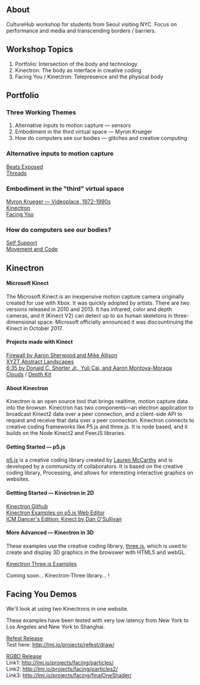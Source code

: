 ## About

CultureHub workshop for students from Seoul visiting NYC. Focus on performance and media and transcending borders / barriers. 

## Workshop Topics

1. Portfolio: Intersection of the body and technology
2. Kinectron: The body as interface in creative coding
3. Facing You / Kinectron: Telepresence and the physical body 

## Portfolio

### Three Working Themes 

1. Alternative inputs to motion capture — sensors
2. Embodiment in the third virtual space — Myron Krueger 
3. How do computers see our bodies — glitches and creative computing 

### Alternative inputs to motion capture 

[Beats Exposed](http://beatsexposed.com/) <br>
[Threads](http://threadsinteractive.com/)

### Embodiment in the "third" virtual space

[Myron Krueger — Videoplace, 1972-1990s](https://www.youtube.com/watch?v=dmmxVA5xhuo) <br>
[Kinectron](http://lisajamhoury.com/portfolio/kinectron/) <br>
[Facing You](http://lisajamhoury.com/portfolio/facing-you/)

### How do computers see our bodies? 

[Self Support](http://lisajamhoury.com/portfolio/self-support/) <br>
[Movement and Code](http://movementandcode.com/)

## Kinectron 

#### Microsoft Kinect 

The Microsoft Kinect is an inexpensive motion capture camera originally created for use with Xbox. It was quickly adopted by artists. There are two versions released in 2010 and 2013. It has infrared, color and depth cameras, and it (Kinect V2) can detect up to six human skeletons in three-dimensional space. Microsoft officially announced it was discountinuing the Kinect in October 2017. 

#### Projects made with Kinect 

[Firewall by Aaron Sherwood and Mike Allison](http://aaron-sherwood.com/blog/?p=558)<br>
[XYZT Abstract Landscapes](https://www.am-cb.net/projets/xyzt)<br>
[6:35 by Donald C. Shorter Jr., Yuli Cai, and Aaron Montoya-Moraga](https://vimeo.com/197487076) <br>
[Clouds](https://cloudsdocumentary.com/#trailer) / [Depth Kit](http://www.depthkit.tv/)

#### About Kinectron

Kinectron is an open source tool that brings realtime, motion capture data into the browser. Kinectron has two components—an electron application to broadcast Kinect2 data over a peer connection, and a client-side API to request and receive that data over a peer connection. Kinectron connects to creative coding frameworks like P5.js and three.js. It is node based, and it builds on the Node Kinect2 and PeerJS libraries.

#### Getting Started — p5.js

[p5.js](https://p5js.org/) is a creative coding library created by [Lauren McCarthy](http://lauren-mccarthy.com/) and is developed by a communicty of collaborators. It is based on the creative coding library, Processing, and allows for interesting interactive graphics on websites. 

#### Gettting Started — Kinectron in 2D

[Kinectron Github](https://github.com/kinectron) <br>
[Kinectron Examples on p5.js Web Editor](https://github.com/kinectron/kinectron/wiki/Kinectron-Examples-in-P5-Alpha-Editor)<br>
[ICM Dancer's Edition: Kinect by Dan O'Sullivan](https://itp.nyu.edu/classes/dance-f16/kinect/)

#### More Advanced — Kinectron in 3D

These examples use the creative coding library, [three.js](https://threejs.org/), which is used to create and display 3D graphics in the browswer with HTML5 and webGL. 

[Kinectron Three.js Examples](https://github.com/kinectron/kinectron/tree/master/examples/threejs_examples)<br>
 
Coming soon... Kinectron-Three library... !
 
## Facing You Demos 

We'll look at using two Kinectrons in one website. 

These examples have been tested with very low latency from New York to Los Angeles and New York to Shanghai. 

[Refest Release](https://www.dropbox.com/s/68owuy3qkllgrdy/Kinectron-Refest-win32-x64.zip?dl=0)<br> 
Test here: http://lmj.io/projects/refest/draw/

[RGBD Release](https://www.dropbox.com/s/d3u21gnh1ijva6q/KinectronRGBD-win32-x64.zip?dl=0)<br> 
Link1: http://lmj.io/projects/facing/particles/<br>
Link2: http://lmj.io/projects/facing/particles2/ <br>
Link3: http://lmj.io/projects/facing/finalOneShader/
